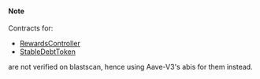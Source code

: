 #### Note

Contracts for:

- [RewardsController](https://blastscan.io/address/0x13C836bD2dEC4AE49e7F865baaFE02B402013795#code)
- [StableDebtToken](https://blastscan.io/address/0x36584b8b2d3937e4066e6f7777f6cebc1fb5a692#code)

are not verified on blastscan, hence using Aave-V3's abis for them instead.
